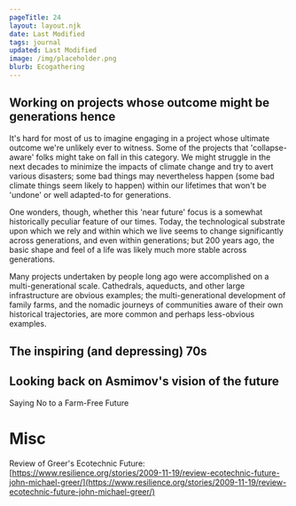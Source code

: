 ```yaml
---
pageTitle: 24
layout: layout.njk
date: Last Modified 
tags: journal
updated: Last Modified
image: /img/placeholder.png
blurb: Ecogathering 
---
```


## Working on projects whose outcome might be generations hence

It's hard for most of us to imagine engaging in a project whose ultimate outcome we're unlikely ever to witness. Some of the projects that 'collapse-aware' folks might take on fall in this category.  We might struggle in the next decades to minimize the impacts of climate change and try to avert various disasters;  some bad things may nevertheless happen (some bad climate things seem likely to happen) within our lifetimes that won't be 'undone' or well adapted-to for generations.

One wonders, though, whether this 'near future' focus is a somewhat historically peculiar feature of our times. Today, the technological substrate upon which we rely and within which we live seems to change significantly across generations, and even within generations; but 200 years ago, the basic shape and feel of a life was likely much more stable across generations.

Many projects undertaken by people long ago were accomplished on a multi-generational scale.  Cathedrals, aqueducts, and other large infrastructure are obvious examples; the multi-generational development of family farms, and the nomadic journeys of communities aware of their own historical trajectories, are more common and perhaps less-obvious examples.

## The inspiring (and depressing) 70s

## Looking back on Asmimov's vision of the future

Saying No to a Farm-Free Future

# Misc

Review of Greer's Ecotechnic Future: [https://www.resilience.org/stories/2009-11-19/review-ecotechnic-future-john-michael-greer/](https://www.resilience.org/stories/2009-11-19/review-ecotechnic-future-john-michael-greer/)

